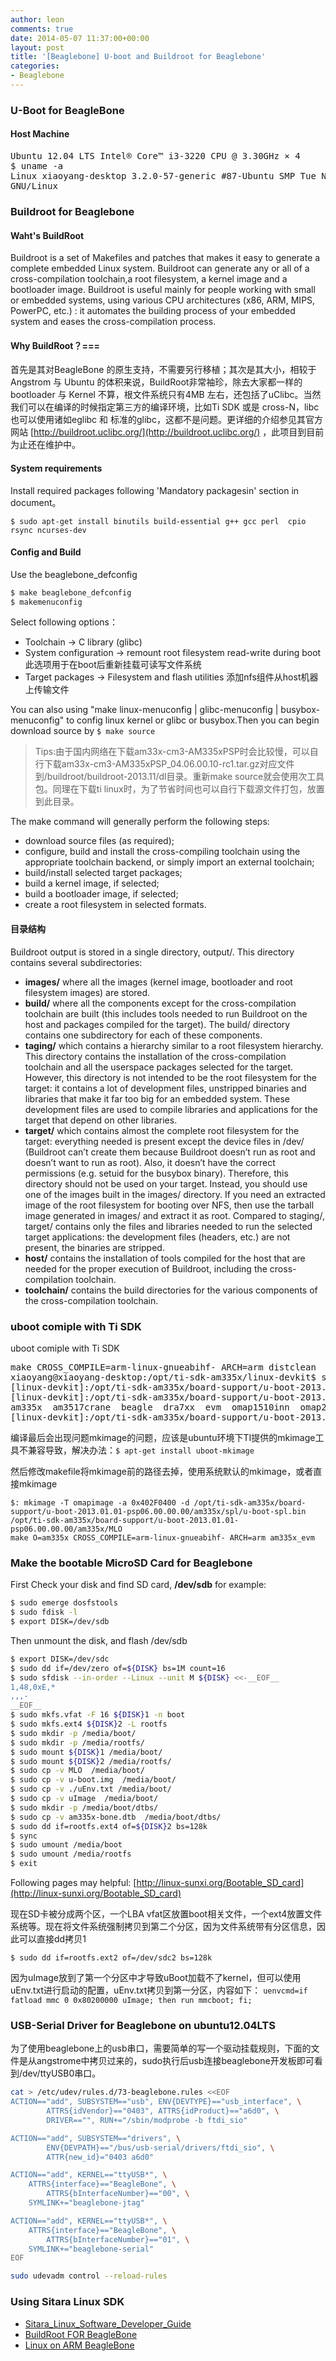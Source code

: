 ```yaml
---
author: leon
comments: true
date: 2014-05-07 11:37:00+00:00
layout: post
title: '[Beaglebone] U-boot and Buildroot for Beaglebone' 
categories:
- Beaglebone
---
```


### U-Boot for BeagleBone

#### Host Machine

<pre>
Ubuntu 12.04 LTS Intel® Core™ i3-3220 CPU @ 3.30GHz × 4
$ uname -a
Linux xiaoyang-desktop 3.2.0-57-generic #87-Ubuntu SMP Tue Nov 12 21:35:10 UTC 2013 x86_64 x86_64 x86_64 
GNU/Linux</code>
</pre>

### Buildroot for Beaglebone

#### Waht's BuildRoot
Buildroot is a set of Makefiles and patches that makes it easy to generate a complete embedded Linux system. 
Buildroot can generate any or all of a cross-compilation toolchain,a root filesystem, a kernel image and a 
bootloader image. Buildroot is useful mainly for people working with small or embedded systems, using various 
CPU architectures (x86, ARM, MIPS, PowerPC, etc.) : it automates the building process of your embedded
system and eases the cross-compilation process.

#### Why BuildRoot？===

首先是其对BeagleBone 的原生支持，不需要另行移植；其次是其大小，相较于Angstrom 与 Ubuntu 的体积来说，BuildRoot非常袖珍，除去大家都一样的bootloader 与 Kernel 不算，根文件系统只有4MB 左右，还包括了uClibc。当然我们可以在编译的时候指定第三方的编译环境，比如Ti SDK 或是 cross-N，libc 也可以使用诸如eglibc 和 标准的glibc，这都不是问题。更详细的介绍参见其官方网站 [http://buildroot.uclibc.org/](http://buildroot.uclibc.org/) ，此项目到目前为止还在维护中。

#### System requirements
Install required packages following 'Mandatory packagesin' section in document。

`$ sudo apt-get install binutils build-essential g++ gcc perl  cpio rsync ncurses-dev`

#### Config and Build
Use the beaglebone_defconfig

```bash
$ make beaglebone_defconfig
$ makemenuconfig
```
Select following options：
- Toolchain -> C library (glibc)
- System configuration -> remount root filesystem read-write during boot 此选项用于在boot后重新挂载可读写文件系统
- Target packages -> Filesystem and flash utilities 添加nfs组件从host机器上传输文件

You can also using "make linux-menuconfig | glibc-menuconfig | busybox-menuconfig" to config linux kernel or glibc or busybox.Then you can begin download source by `$ make source`

> Tips:由于国内网络在下载am33x-cm3-AM335xPSP时会比较慢，可以自行下载am33x-cm3-AM335xPSP_04.06.00.10-rc1.tar.gz对应文件到/buildroot/buildroot-2013.11/dl目录。重新make source就会使用次工具包。同理在下载ti linux时，为了节省时间也可以自行下载源文件打包，放置到此目录。

The make command will generally perform the following steps:

* download source files (as required);
* configure, build and install the cross-compiling toolchain using the appropriate toolchain backend, or simply import an external toolchain;
* build/install selected target packages;
* build a kernel image, if selected;
* build a bootloader image, if selected;
* create a root filesystem in selected formats. 

#### 目录结构

Buildroot output is stored in a single directory, output/. This directory contains several subdirectories:

* **images/** where all the images (kernel image, bootloader and root filesystem images) are stored.
* **build/** where all the components except for the cross-compilation toolchain are built (this includes tools needed to run Buildroot on the host and packages compiled for the target). The build/ directory contains one subdirectory for each of these components.
* **taging/** which contains a hierarchy similar to a root filesystem hierarchy. This directory contains the installation of the cross-compilation toolchain and all the userspace packages selected for the target. However, this directory is not intended to be the root filesystem for the target: it contains a lot of development files, unstripped binaries and libraries that make it far too big for an embedded system. These development files are used to compile libraries and applications for the target that depend on other libraries.
* **target/** which contains almost the complete root filesystem for the target: everything needed is present except the device files in /dev/ (Buildroot can’t create them because Buildroot doesn’t run as root and doesn’t want to run as root). Also, it doesn’t have the correct permissions (e.g. setuid for the busybox binary). Therefore, this directory should not be used on your target. Instead, you should use one of the images built in the images/ directory. If you need an extracted image of the root filesystem for booting over NFS, then use the tarball image generated in images/ and extract it as root. Compared to staging/, target/ contains only the files and libraries needed to run the selected target applications: the development files (headers, etc.) are not present, the binaries are stripped.
* **host/** contains the installation of tools compiled for the host that are needed for the proper execution of Buildroot, including the cross-compilation toolchain.
* **toolchain/** contains the build directories for the various components of the cross-compilation toolchain. 
    
### uboot comiple with Ti SDK
uboot comiple with Ti SDK

<pre>
make CROSS_COMPILE=arm-linux-gnueabihf- ARCH=arm distclean
xiaoyang@xiaoyang-desktop:/opt/ti-sdk-am335x/linux-devkit$ source environment-setup
[linux-devkit]:/opt/ti-sdk-am335x/board-support/u-boot-2013.01.01-psp06.00.00.00> make CROSS_COMPILE=arm-linux-gnueabihf- ARCH=arm distclean
[linux-devkit]:/opt/ti-sdk-am335x/board-support/u-boot-2013.01.01-psp06.00.00.00> ls board/ti/
am335x  am3517crane  beagle  dra7xx  evm  omap1510inn  omap2420h4  omap5912osk  omap5_evm  omap730p2  panda  sdp3430  sdp4430  tnetv107xevm
[linux-devkit]:/opt/ti-sdk-am335x/board-support/u-boot-2013.01.01-psp06.00.00.00> make O=am335x CROSS_COMPILE=arm-linux-gnueabihf- ARCH=arm am335x_evm
</pre>

编译最后会出现问题mkimage的问题，应该是ubuntu环境下TI提供的mkimage工具不兼容导致，解决办法：`$ apt-get install uboot-mkimage`

然后修改makefile将mkimage前的路径去掉，使用系统默认的mkimage，或者直接mkimage

```
$: mkimage -T omapimage -a 0x402F0400 -d /opt/ti-sdk-am335x/board-support/u-boot-2013.01.01-psp06.00.00.00/am335x/spl/u-boot-spl.bin /opt/ti-sdk-am335x/board-support/u-boot-2013.01.01-psp06.00.00.00/am335x/MLO
make O=am335x CROSS_COMPILE=arm-linux-gnueabihf- ARCH=arm am335x_evm
```

### Make the bootable MicroSD Card for Beaglebone
First Check your disk and find SD card, **/dev/sdb** for example:

```bash
$ sudo emerge dosfstools
$ sudo fdisk -l
$ export DISK=/dev/sdb
```

Then unmount the disk, and flash /dev/sdb

```bash
$ export DISK=/dev/sdc
$ sudo dd if=/dev/zero of=${DISK} bs=1M count=16
$ sudo sfdisk --in-order --Linux --unit M ${DISK} <<-__EOF__
1,48,0xE,*
,,,-
__EOF__
$ sudo mkfs.vfat -F 16 ${DISK}1 -n boot
$ sudo mkfs.ext4 ${DISK}2 -L rootfs
$ sudo mkdir -p /media/boot/
$ sudo mkdir -p /media/rootfs/
$ sudo mount ${DISK}1 /media/boot/
$ sudo mount ${DISK}2 /media/rootfs/
$ sudo cp -v MLO  /media/boot/       
$ sudo cp -v u-boot.img  /media/boot/
$ sudo cp -v ./uEnv.txt /media/boot/
$ sudo cp -v uImage  /media/boot/
$ sudo mkdir -p /media/boot/dtbs/          
$ sudo cp -v am335x-bone.dtb  /media/boot/dtbs/
$ sudo dd if=rootfs.ext4 of=${DISK}2 bs=128k
$ sync
$ sudo umount /media/boot
$ sudo umount /media/rootfs
$ exit
```

Following pages may helpful:
[http://linux-sunxi.org/Bootable_SD_card](http://linux-sunxi.org/Bootable_SD_card)

现在SD卡被分成两个区，一个LBA vfat区放置boot相关文件，一个ext4放置文件系统等。现在将文件系统强制拷贝到第二个分区，因为文件系统带有分区信息，因此可以直接dd拷贝1


```$ sudo dd if=rootfs.ext2 of=/dev/sdc2 bs=128k```

因为uImage放到了第一个分区中才导致uBoot加载不了kernel，但可以使用uEnv.txt进行启动的配置，uEnv.txt拷贝到第一分区，内容如下：
```uenvcmd=if fatload mmc 0 0x80200000 uImage; then run mmcboot; fi;```

### USB-Serial Driver for Beaglebone on ubuntu12.04LTS
为了使用beaglebone上的usb串口，需要简单的写一个驱动挂载规则，下面的文件是从angstrome中拷贝过来的，sudo执行后usb连接beaglebone开发板即可看到/dev/ttyUSB0串口。

```bash
cat > /etc/udev/rules.d/73-beaglebone.rules <<EOF
ACTION=="add", SUBSYSTEM=="usb", ENV{DEVTYPE}=="usb_interface", \
        ATTRS{idVendor}=="0403", ATTRS{idProduct}=="a6d0", \
        DRIVER=="", RUN+="/sbin/modprobe -b ftdi_sio"

ACTION=="add", SUBSYSTEM=="drivers", \
        ENV{DEVPATH}=="/bus/usb-serial/drivers/ftdi_sio", \
        ATTR{new_id}="0403 a6d0"

ACTION=="add", KERNEL=="ttyUSB*", \
    ATTRS{interface}=="BeagleBone", \
        ATTRS{bInterfaceNumber}=="00", \
    SYMLINK+="beaglebone-jtag"

ACTION=="add", KERNEL=="ttyUSB*", \
    ATTRS{interface}=="BeagleBone", \
        ATTRS{bInterfaceNumber}=="01", \
    SYMLINK+="beaglebone-serial"
EOF

sudo udevadm control --reload-rules
```

### Using Sitara Linux SDK
 - [Sitara\_Linux\_Software\_Developer\_Guide](http://processors.wiki.ti.com/index.php/Sitara_Linux_Software_Developer%E2%80%99s_Guide)
 - [BuildRoot FOR BeagleBone](http://my.oschina.net/u/614480/blog/105059)
 - [Linux on ARM BeagleBone](http://eewiki.net/display/linuxonarm/BeagleBone) 
